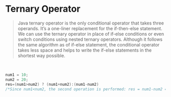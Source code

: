 # Ternary Operator

> Java ternary operator is the only conditional operator that takes three operands. It’s a one-liner replacement for the if-then-else statement. We can use the ternary operator in place of if-else conditions or even switch conditions using nested ternary operators. Although it follows the same algorithm as of if-else statement, the conditional operator takes less space and helps to write the if-else statements in the shortest way possible.
<br>

```java
num1 = 10;
num2 = 20;
res=(num1>num2) ? (num1+num2):(num1-num2)
/*Since num1<num2, the second operation is performed: res = num1-num2 = -10*/
```